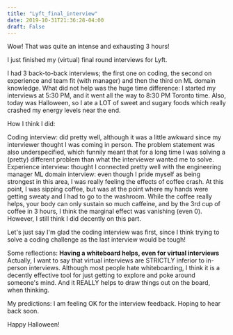 ```yaml
---
title: "Lyft_final_interview"
date: 2019-10-31T21:36:28-04:00
draft: False
---
```


Wow! That was quite an intense and exhausting 3 hours!  

I just finished my (virtual) final round interviews for Lyft. 

I had 3 back-to-back interviews; the first one on coding, the second on experience and team fit (with manager) and then the third on ML domain knowledge. What did not help was the huge time difference: I started my interviews at 5:30 PM, and it went all the way to 8:30 PM Toronto time. Also, today was Halloween, so I ate a LOT of sweet and sugary foods which really crashed my energy levels near the end. 

How I think I did:

Coding interview: did pretty well, although it was a little awkward since my interviewer thought I was coming in person. The problem statement was also underspecified, which funnily meant that for a long time I was solving a (pretty) different problem than what the interviewer wanted me to solve.   
Experience interview: thought I connected pretty well with the engineering manager
ML domain interview: even though I pride myself as being strongest in this area, I was really feeling the effects of coffee crash. At this point, I was sipping coffee, but was at the point where my hands were getting sweaty and I had to go to the washroom. While the coffee really helps, your body can only sustain so much caffeine, and by the 3rd cup of coffee in 3 hours, I think the marginal effect was vanishing (even 0). However, I still think I did decently on this part.

Let's just say I'm glad the coding interview was first, since I think trying to solve a coding challenge as the last interview would be tough!

Some reflections:
**Having a whiteboard helps, even for virtual interviews**
Actually, I want to say that virtual interviews are STRICTLY inferior to in-person interviews. Although most people hate whiteboarding, I think it is a decently effective tool for just getting to explore and poke around someone's mind. And it REALLY helps to draw things out on the board, when thinking. 



My predictions:
I am feeling OK for the interview feedback. Hoping to hear back soon.  

Happy Halloween!


